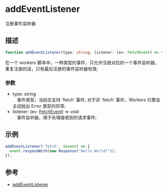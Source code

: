 # addEventListener
注册事件监听器

## 描述
```typescript
function addEventListener(type: string, listener: (ev: FetchEvent) => void): void;
```
在一个 workers 脚本中，一种类型的事件，只允许注册对应的一个事件监听器，重复注册的话，只有最后注册的事件监听器有效;<br>

### 参数
- type: string<br>
&emsp;事件类型，当前仅支持 'fetch' 事件; 对于非 'fetch' 事件，Workers 引擎会主动抛出 Error 类型的异常;
- listener: (ev: [FetchEvent](FetchEvent.md)) => void<br>
&emsp;事件监听器，用于处理接收到的请求事件;

## 示例
```js
addEventListener('fetch', (event) => {
  event.respondWith(new Response("Hello World!"));
});
```

## 参考
* [addEventListener](https://developer.mozilla.org/en-US/docs/Web/API/EventTarget/addEventListener)
